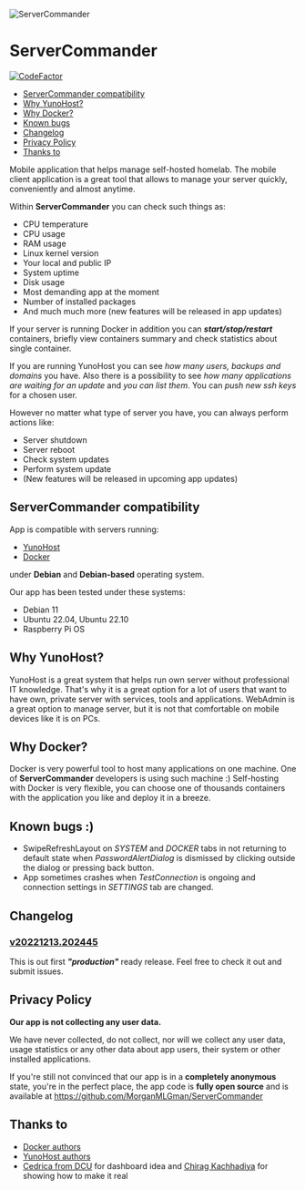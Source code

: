 ![ServerCommander](https://user-images.githubusercontent.com/33269270/207451491-55d576e8-ad3e-485e-8fb9-508d8dbb8dbb.png)
# ServerCommander
[![CodeFactor](https://www.codefactor.io/repository/github/morganmlgman/servercommander/badge)](https://www.codefactor.io/repository/github/morganmlgman/servercommander)

- [ServerCommander compatibility](https://github.com/MorganMLGman/ServerCommander#servercommander-compatibility)
- [Why YunoHost?](https://github.com/MorganMLGman/ServerCommander#why-yunohost)
- [Why Docker?](https://github.com/MorganMLGman/ServerCommander#why-docker)
- [Known bugs](https://github.com/MorganMLGman/ServerCommander#known-bugs-)
- [Changelog](https://github.com/MorganMLGman/ServerCommander#changelog)
- [Privacy Policy](https://github.com/MorganMLGman/ServerCommander#privacy-policy)
- [Thanks to](https://github.com/MorganMLGman/ServerCommander#thanks-to)

Mobile application that helps manage self-hosted homelab. The mobile client application is a great tool that allows to manage your server quickly, conveniently and almost anytime. 

Within **ServerCommander** you can check such things as:
- CPU temperature
- CPU usage
- RAM usage
- Linux kernel version
- Your local and public IP
- System uptime
- Disk usage
- Most demanding app at the moment
- Number of installed packages
- And much much more (new features will be released in app updates)

If your server is running Docker in addition you can _**start/stop/restart**_ containers, briefly view containers summary and check statistics about single container.

If you are running YunoHost you can see *how many users, backups and domains* you have. Also there is a possibility to see *how many applications are waiting for an update* and *you can list them*. You can *push new ssh keys* for a chosen user.

However no matter what type of server you have, you can always perform actions like:
- Server shutdown
- Server reboot
- Check system updates
- Perform system update
- (New features will be released in upcoming app updates)

## ServerCommander compatibility

App is compatible with servers running:
- [YunoHost](https://github.com/YunoHost)
- [Docker](https://github.com/docker)

under **Debian** and **Debian-based** operating system. 

Our app has been tested under these systems:
- Debian 11
- Ubuntu 22.04, Ubuntu 22.10
- Raspberry Pi OS

## Why YunoHost?

YunoHost is a great system that helps run own server without professional IT knowledge. That's why it is a great option for a lot of users that want to have own, private server with services, tools and applications. WebAdmin is a great option to manage server, but it is not that comfortable on mobile devices like it is on PCs. 

## Why Docker?

Docker is very powerful tool to host many applications on one machine. One of **ServerCommander** developers is using such machine :) Self-hosting with Docker is very flexible, you can choose one of thousands containers with the application you like and deploy it in a breeze.

## Known bugs :)
- SwipeRefreshLayout on _SYSTEM_ and _DOCKER_ tabs in not returning to default state when _PasswordAlertDialog_ is dismissed by clicking outside the dialog or pressing back button.
- App sometimes crashes when _TestConnection_ is ongoing and connection settings in _SETTINGS_ tab are changed.

## Changelog

### [v20221213.202445](https://github.com/MorganMLGman/ServerCommander/releases/tag/v20221213.202445)

This is out first _**"production"**_ ready release. Feel free to check it out and submit issues. 

## Privacy Policy

**Our app is not collecting any user data.**

We have never collected, do not collect, nor will we collect any user data, usage statistics or any other data about app users, their system or other installed applications.

If you're still not convinced that our app is in a **completely anonymous** state, you're in the perfect place, the app code is **fully open source** and is available at https://github.com/MorganMLGman/ServerCommander

## Thanks to

- [Docker authors](https://github.com/docker)
- [YunoHost authors](https://github.com/YunoHost)
- [Cedrica from DCU](https://dribbble.com/shots/3896634-Profile-Screens) for dashboard idea and [Chirag Kachhadiya](https://www.youtube.com/watch?v=ZjAxAw0kmrY) for showing how to make it real
